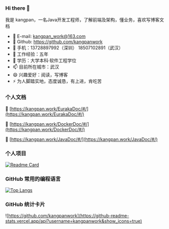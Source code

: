 ### Hi there 👋
我是 kangpan，一名Java开发工程师，了解前端及架构，懂业务，喜欢写博客文档

- 🔭 E-mail: kangpan_work@163.com
- 🌱 Github: https://github.com/kangpanwork
- 👯 手机：13728897992（深圳） 18507102891（武汉）
- 🤔 工作经验：五年
- 💬 学历：大学本科·软件工程学位
- 📫 目前所在城市：武汉
- 😄 兴趣爱好：阅读，写博客
- ⚡ 为人脚踏实地，态度诚恳，有上进，肯吃苦

### 个人文档

🔭 [https://kangpan.work/EurakaDoc/#/](https://kangpan.work/EurakaDoc/#/)

🔭 [https://kangpan.work/DockerDoc/#/](https://kangpan.work/DockerDoc/#/)

🔭 [https://kangpan.work/JavaDoc/#/](https://kangpan.work/JavaDoc/#/)



### 个人项目
[![Readme Card](https://github-readme-stats.vercel.app/api/pin/?username=kangpanwork&repo=kangpanwork.github.io)](https://github.com/kangpanwork/kangpanwork.github.io.git)


### GitHub 常用的编程语言
[![Top Langs](https://github-readme-stats.vercel.app/api/top-langs/?username=kangpanwork&layout=compact)](https://github.com/kangpanwork/kangpanwork.github.io.git)

### GitHub 统计卡片
![https://github.com/kangpanwork](https://github-readme-stats.vercel.app/api?username=kangpanwork&show_icons=true)
